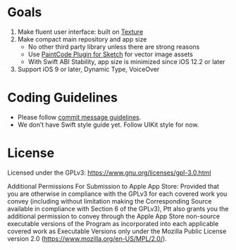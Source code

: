 # Goals

1. Make fluent user interface: built on [Texture](https://texturegroup.org)
2. Make compact main repository and app size
   - No other third party library unless there are strong reasons
   - Use [PaintCode Plugin for Sketch](https://www.paintcodeapp.com/sketch) for vector image assets
   - With Swift ABI Stability, app size is minimized since iOS 12.2 or later
3. Support iOS 9 or later, Dynamic Type, VoiceOver

# Coding Guidelines

- Please follow [commit message guidelines](https://chris.beams.io/posts/git-commit/).
- We don’t have Swift style guide yet. Follow UIKit style for now.

# License

Licensed under the GPLv3: https://www.gnu.org/licenses/gpl-3.0.html

Additional Permissions For Submission to Apple App Store: Provided that you are otherwise in compliance with the GPLv3 for each covered work you convey (including without limitation making the Corresponding Source available in compliance with Section 6 of the GPLv3), Ptt also grants you the additional permission to convey through the Apple App Store non-source executable versions of the Program as incorporated into each applicable covered work as Executable Versions only under the Mozilla Public License version 2.0 (https://www.mozilla.org/en-US/MPL/2.0/).
